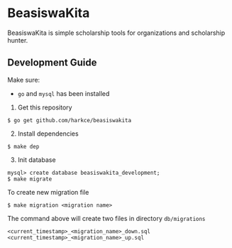 # BeasiswaKita
BeasiswaKita is simple scholarship tools for organizations and scholarship hunter.

## Development Guide
Make sure:
- `go` and `mysql` has been installed

1. Get this repository
  ```
  $ go get github.com/harkce/beasiswakita
  ```
2. Install dependencies
  ```
  $ make dep
  ```
3. Init database
  ```
  mysql> create database beasiswakita_development;
  $ make migrate
  ```

To create new migration file
  ```
  $ make migration <migration name>
  ```
The command above will create two files in directory `db/migrations`
  ```
  <current_timestamp>_<migration_name>_down.sql
  <current_timestamp>_<migration_name>_up.sql
  ```
